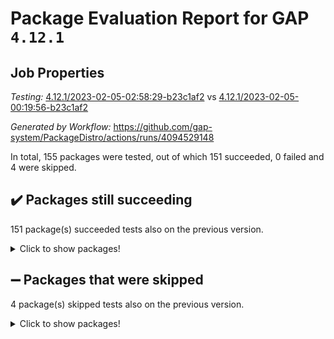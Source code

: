 # Package Evaluation Report for GAP `4.12.1`

## Job Properties

*Testing:* [4.12.1/2023-02-05-02:58:29-b23c1af2](https://github.com/gap-system/PackageDistro/blob/data/reports/4.12.1/2023-02-05-02:58:29-b23c1af2) vs [4.12.1/2023-02-05-00:19:56-b23c1af2](https://github.com/gap-system/PackageDistro/blob/data/reports/4.12.1/2023-02-05-00:19:56-b23c1af2)

*Generated by Workflow:* https://github.com/gap-system/PackageDistro/actions/runs/4094529148

In total, 155 packages were tested, out of which 151 succeeded, 0 failed and 4 were skipped.

## :heavy_check_mark: Packages still succeeding

151 package(s) succeeded tests also on the previous version.
<details><summary>Click to show packages!</summary>

- 4ti2interface 2023.01-01 [(success)](https://github.com/gap-system/PackageDistro/actions/runs/4094529148/jobs/7060887204)
- ace 5.6.2 [(success)](https://github.com/gap-system/PackageDistro/actions/runs/4094529148/jobs/7060887305)
- aclib 1.3.2 [(success)](https://github.com/gap-system/PackageDistro/actions/runs/4094529148/jobs/7060887367)
- agt 0.3.1 [(success)](https://github.com/gap-system/PackageDistro/actions/runs/4094529148/jobs/7060887436)
- alnuth 3.2.1 [(success)](https://github.com/gap-system/PackageDistro/actions/runs/4094529148/jobs/7060887495)
- anupq 3.3.0 [(success)](https://github.com/gap-system/PackageDistro/actions/runs/4094529148/jobs/7060887550)
- atlasrep 2.1.6 [(success)](https://github.com/gap-system/PackageDistro/actions/runs/4094529148/jobs/7060887619)
- autodoc 2022.10.20 [(success)](https://github.com/gap-system/PackageDistro/actions/runs/4094529148/jobs/7060887701)
- automata 1.15 [(success)](https://github.com/gap-system/PackageDistro/actions/runs/4094529148/jobs/7060887791)
- automgrp 1.3.2 [(success)](https://github.com/gap-system/PackageDistro/actions/runs/4094529148/jobs/7060887859)
- autpgrp 1.11 [(success)](https://github.com/gap-system/PackageDistro/actions/runs/4094529148/jobs/7060887913)
- cap 2023.02-01 [(success)](https://github.com/gap-system/PackageDistro/actions/runs/4094529148/jobs/7060887963)
- caratinterface 2.3.4 [(success)](https://github.com/gap-system/PackageDistro/actions/runs/4094529148/jobs/7060888006)
- cddinterface 2022.11.01 [(success)](https://github.com/gap-system/PackageDistro/actions/runs/4094529148/jobs/7060888050)
- circle 1.6.5 [(success)](https://github.com/gap-system/PackageDistro/actions/runs/4094529148/jobs/7060888099)
- classicpres 1.22 [(success)](https://github.com/gap-system/PackageDistro/actions/runs/4094529148/jobs/7060888170)
- cohomolo 1.6.11 [(success)](https://github.com/gap-system/PackageDistro/actions/runs/4094529148/jobs/7060888265)
- congruence 1.2.4 [(success)](https://github.com/gap-system/PackageDistro/actions/runs/4094529148/jobs/7060888359)
- corelg 1.56 [(success)](https://github.com/gap-system/PackageDistro/actions/runs/4094529148/jobs/7060888432)
- crime 1.6 [(success)](https://github.com/gap-system/PackageDistro/actions/runs/4094529148/jobs/7060888496)
- crisp 1.4.6 [(success)](https://github.com/gap-system/PackageDistro/actions/runs/4094529148/jobs/7060888551)
- crypting 0.10.4 [(success)](https://github.com/gap-system/PackageDistro/actions/runs/4094529148/jobs/7060888623)
- cryst 4.1.25 [(success)](https://github.com/gap-system/PackageDistro/actions/runs/4094529148/jobs/7060888714)
- crystcat 1.1.10 [(success)](https://github.com/gap-system/PackageDistro/actions/runs/4094529148/jobs/7060888775)
- ctbllib 1.3.4 [(success)](https://github.com/gap-system/PackageDistro/actions/runs/4094529148/jobs/7060888836)
- cubefree 1.19 [(success)](https://github.com/gap-system/PackageDistro/actions/runs/4094529148/jobs/7060888880)
- curlinterface 2.3.1 [(success)](https://github.com/gap-system/PackageDistro/actions/runs/4094529148/jobs/7060888939)
- cvec 2.7.6 [(success)](https://github.com/gap-system/PackageDistro/actions/runs/4094529148/jobs/7060888984)
- datastructures 0.3.0 [(success)](https://github.com/gap-system/PackageDistro/actions/runs/4094529148/jobs/7060889032)
- deepthought 1.0.6 [(success)](https://github.com/gap-system/PackageDistro/actions/runs/4094529148/jobs/7060889096)
- design 1.7 [(success)](https://github.com/gap-system/PackageDistro/actions/runs/4094529148/jobs/7060889156)
- difsets 2.3.1 [(success)](https://github.com/gap-system/PackageDistro/actions/runs/4094529148/jobs/7060889211)
- digraphs 1.6.1 [(success)](https://github.com/gap-system/PackageDistro/actions/runs/4094529148/jobs/7060889255)
- edim 1.3.6 [(success)](https://github.com/gap-system/PackageDistro/actions/runs/4094529148/jobs/7060889305)
- example 4.3.3 [(success)](https://github.com/gap-system/PackageDistro/actions/runs/4094529148/jobs/7060889349)
- examplesforhomalg 2022.11-01 [(success)](https://github.com/gap-system/PackageDistro/actions/runs/4094529148/jobs/7060889382)
- factint 1.6.3 [(success)](https://github.com/gap-system/PackageDistro/actions/runs/4094529148/jobs/7060889409)
- ferret 1.0.9 [(success)](https://github.com/gap-system/PackageDistro/actions/runs/4094529148/jobs/7060889446)
- fga 1.4.0 [(success)](https://github.com/gap-system/PackageDistro/actions/runs/4094529148/jobs/7060889487)
- fining 1.5.4 [(success)](https://github.com/gap-system/PackageDistro/actions/runs/4094529148/jobs/7060889524)
- float 1.0.3 [(success)](https://github.com/gap-system/PackageDistro/actions/runs/4094529148/jobs/7060889557)
- format 1.4.3 [(success)](https://github.com/gap-system/PackageDistro/actions/runs/4094529148/jobs/7060889592)
- forms 1.2.9 [(success)](https://github.com/gap-system/PackageDistro/actions/runs/4094529148/jobs/7060889628)
- fplsa 1.2.6 [(success)](https://github.com/gap-system/PackageDistro/actions/runs/4094529148/jobs/7060889663)
- fr 2.4.12 [(success)](https://github.com/gap-system/PackageDistro/actions/runs/4094529148/jobs/7060889689)
- francy 1.2.5 [(success)](https://github.com/gap-system/PackageDistro/actions/runs/4094529148/jobs/7060889718)
- fwtree 1.3 [(success)](https://github.com/gap-system/PackageDistro/actions/runs/4094529148/jobs/7060889740)
- gapdoc 1.6.6 [(success)](https://github.com/gap-system/PackageDistro/actions/runs/4094529148/jobs/7060889759)
- gauss 2023.01-01 [(success)](https://github.com/gap-system/PackageDistro/actions/runs/4094529148/jobs/7060889782)
- gaussforhomalg 2022.08-03 [(success)](https://github.com/gap-system/PackageDistro/actions/runs/4094529148/jobs/7060889802)
- gbnp 1.0.5 [(success)](https://github.com/gap-system/PackageDistro/actions/runs/4094529148/jobs/7060889825)
- generalizedmorphismsforcap 2023.01-01 [(success)](https://github.com/gap-system/PackageDistro/actions/runs/4094529148/jobs/7060889845)
- genss 1.6.8 [(success)](https://github.com/gap-system/PackageDistro/actions/runs/4094529148/jobs/7060889863)
- gradedmodules 2022.09-02 [(success)](https://github.com/gap-system/PackageDistro/actions/runs/4094529148/jobs/7060889883)
- gradedringforhomalg 2022.11-01 [(success)](https://github.com/gap-system/PackageDistro/actions/runs/4094529148/jobs/7060889915)
- grape 4.9.0 [(success)](https://github.com/gap-system/PackageDistro/actions/runs/4094529148/jobs/7060889946)
- groupoids 1.71 [(success)](https://github.com/gap-system/PackageDistro/actions/runs/4094529148/jobs/7060889975)
- grpconst 2.6.3 [(success)](https://github.com/gap-system/PackageDistro/actions/runs/4094529148/jobs/7060890000)
- guarana 0.96.3 [(success)](https://github.com/gap-system/PackageDistro/actions/runs/4094529148/jobs/7060890031)
- guava 3.18 [(success)](https://github.com/gap-system/PackageDistro/actions/runs/4094529148/jobs/7060890055)
- hap 1.50 [(success)](https://github.com/gap-system/PackageDistro/actions/runs/4094529148/jobs/7060890083)
- hapcryst 0.1.15 [(success)](https://github.com/gap-system/PackageDistro/actions/runs/4094529148/jobs/7060890104)
- hecke 1.5.3 [(success)](https://github.com/gap-system/PackageDistro/actions/runs/4094529148/jobs/7060890124)
- help 3.5 [(success)](https://github.com/gap-system/PackageDistro/actions/runs/4094529148/jobs/7060890146)
- homalg 2022.12-02 [(success)](https://github.com/gap-system/PackageDistro/actions/runs/4094529148/jobs/7060890171)
- homalgtocas 2022.11-02 [(success)](https://github.com/gap-system/PackageDistro/actions/runs/4094529148/jobs/7060890197)
- idrel 2.44 [(success)](https://github.com/gap-system/PackageDistro/actions/runs/4094529148/jobs/7060890222)
- images 1.3.1 [(success)](https://github.com/gap-system/PackageDistro/actions/runs/4094529148/jobs/7060890234)
- intpic 0.3.0 [(success)](https://github.com/gap-system/PackageDistro/actions/runs/4094529148/jobs/7060890252)
- io 4.8.1 [(success)](https://github.com/gap-system/PackageDistro/actions/runs/4094529148/jobs/7060890275)
- io_forhomalg 2022.11-01 [(success)](https://github.com/gap-system/PackageDistro/actions/runs/4094529148/jobs/7060890304)
- irredsol 1.4.4 [(success)](https://github.com/gap-system/PackageDistro/actions/runs/4094529148/jobs/7060890329)
- json 2.1.1 [(success)](https://github.com/gap-system/PackageDistro/actions/runs/4094529148/jobs/7060890361)
- jupyterkernel 1.4.1 [(success)](https://github.com/gap-system/PackageDistro/actions/runs/4094529148/jobs/7060890384)
- jupyterviz 1.5.6 [(success)](https://github.com/gap-system/PackageDistro/actions/runs/4094529148/jobs/7060890401)
- kan 1.34 [(success)](https://github.com/gap-system/PackageDistro/actions/runs/4094529148/jobs/7060890426)
- kbmag 1.5.11 [(success)](https://github.com/gap-system/PackageDistro/actions/runs/4094529148/jobs/7060890450)
- laguna 3.9.5 [(success)](https://github.com/gap-system/PackageDistro/actions/runs/4094529148/jobs/7060890476)
- liealgdb 2.2.1 [(success)](https://github.com/gap-system/PackageDistro/actions/runs/4094529148/jobs/7060890515)
- liepring 2.8 [(success)](https://github.com/gap-system/PackageDistro/actions/runs/4094529148/jobs/7060890550)
- liering 2.4.2 [(success)](https://github.com/gap-system/PackageDistro/actions/runs/4094529148/jobs/7060890583)
- linearalgebraforcap 2023.01-03 [(success)](https://github.com/gap-system/PackageDistro/actions/runs/4094529148/jobs/7060890632)
- localizeringforhomalg 2022.11-01 [(success)](https://github.com/gap-system/PackageDistro/actions/runs/4094529148/jobs/7060890666)
- loops 3.4.3 [(success)](https://github.com/gap-system/PackageDistro/actions/runs/4094529148/jobs/7060890702)
- lpres 1.0.3 [(success)](https://github.com/gap-system/PackageDistro/actions/runs/4094529148/jobs/7060890749)
- majoranaalgebras 1.5.1 [(success)](https://github.com/gap-system/PackageDistro/actions/runs/4094529148/jobs/7060890786)
- mapclass 1.4.6 [(success)](https://github.com/gap-system/PackageDistro/actions/runs/4094529148/jobs/7060890847)
- matgrp 0.70 [(success)](https://github.com/gap-system/PackageDistro/actions/runs/4094529148/jobs/7060890899)
- matricesforhomalg 2023.01-01 [(success)](https://github.com/gap-system/PackageDistro/actions/runs/4094529148/jobs/7060890947)
- modisom 2.5.3 [(success)](https://github.com/gap-system/PackageDistro/actions/runs/4094529148/jobs/7060890987)
- modulepresentationsforcap 2022.12-01 [(success)](https://github.com/gap-system/PackageDistro/actions/runs/4094529148/jobs/7060891041)
- modules 2022.11-01 [(success)](https://github.com/gap-system/PackageDistro/actions/runs/4094529148/jobs/7060891078)
- monoidalcategories 2023.02-02 [(success)](https://github.com/gap-system/PackageDistro/actions/runs/4094529148/jobs/7060891136)
- nconvex 2022.09-01 [(success)](https://github.com/gap-system/PackageDistro/actions/runs/4094529148/jobs/7060891186)
- nilmat 1.4.2 [(success)](https://github.com/gap-system/PackageDistro/actions/runs/4094529148/jobs/7060891243)
- nock 1.5 [(success)](https://github.com/gap-system/PackageDistro/actions/runs/4094529148/jobs/7060891336)
- normalizinterface 1.3.5 [(success)](https://github.com/gap-system/PackageDistro/actions/runs/4094529148/jobs/7060891412)
- nq 2.5.9 [(success)](https://github.com/gap-system/PackageDistro/actions/runs/4094529148/jobs/7060891458)
- numericalsgps 1.3.1 [(success)](https://github.com/gap-system/PackageDistro/actions/runs/4094529148/jobs/7060891513)
- openmath 11.5.2 [(success)](https://github.com/gap-system/PackageDistro/actions/runs/4094529148/jobs/7060891562)
- orb 4.9.0 [(success)](https://github.com/gap-system/PackageDistro/actions/runs/4094529148/jobs/7060891598)
- packagemanager 1.4.0 [(success)](https://github.com/gap-system/PackageDistro/actions/runs/4094529148/jobs/7060891664)
- patternclass 2.4.3 [(success)](https://github.com/gap-system/PackageDistro/actions/runs/4094529148/jobs/7060891722)
- permut 2.0.4 [(success)](https://github.com/gap-system/PackageDistro/actions/runs/4094529148/jobs/7060891786)
- polenta 1.3.10 [(success)](https://github.com/gap-system/PackageDistro/actions/runs/4094529148/jobs/7060891834)
- polymaking 0.8.6 [(success)](https://github.com/gap-system/PackageDistro/actions/runs/4094529148/jobs/7060891896)
- primgrp 3.4.3 [(success)](https://github.com/gap-system/PackageDistro/actions/runs/4094529148/jobs/7060891960)
- profiling 2.5.2 [(success)](https://github.com/gap-system/PackageDistro/actions/runs/4094529148/jobs/7060892018)
- qpa 1.34 [(success)](https://github.com/gap-system/PackageDistro/actions/runs/4094529148/jobs/7060892074)
- quagroup 1.8.3 [(success)](https://github.com/gap-system/PackageDistro/actions/runs/4094529148/jobs/7060892140)
- radiroot 2.9 [(success)](https://github.com/gap-system/PackageDistro/actions/runs/4094529148/jobs/7060892199)
- rcwa 4.7.1 [(success)](https://github.com/gap-system/PackageDistro/actions/runs/4094529148/jobs/7060892258)
- rds 1.8 [(success)](https://github.com/gap-system/PackageDistro/actions/runs/4094529148/jobs/7060892302)
- recog 1.4.2 [(success)](https://github.com/gap-system/PackageDistro/actions/runs/4094529148/jobs/7060892361)
- repndecomp 1.3.0 [(success)](https://github.com/gap-system/PackageDistro/actions/runs/4094529148/jobs/7060892417)
- repsn 3.1.0 [(success)](https://github.com/gap-system/PackageDistro/actions/runs/4094529148/jobs/7060892473)
- resclasses 4.7.3 [(success)](https://github.com/gap-system/PackageDistro/actions/runs/4094529148/jobs/7060892516)
- ringsforhomalg 2023.02-01 [(success)](https://github.com/gap-system/PackageDistro/actions/runs/4094529148/jobs/7060892563)
- sco 2022.09-01 [(success)](https://github.com/gap-system/PackageDistro/actions/runs/4094529148/jobs/7060892623)
- scscp 2.4.0 [(success)](https://github.com/gap-system/PackageDistro/actions/runs/4094529148/jobs/7060892679)
- semigroups 5.2.0 [(success)](https://github.com/gap-system/PackageDistro/actions/runs/4094529148/jobs/7060892731)
- sglppow 2.3 [(success)](https://github.com/gap-system/PackageDistro/actions/runs/4094529148/jobs/7060892776)
- sgpviz 0.999.5 [(success)](https://github.com/gap-system/PackageDistro/actions/runs/4094529148/jobs/7060892825)
- simpcomp 2.1.14 [(success)](https://github.com/gap-system/PackageDistro/actions/runs/4094529148/jobs/7060892883)
- singular 2022.09.23 [(success)](https://github.com/gap-system/PackageDistro/actions/runs/4094529148/jobs/7060892934)
- sl2reps 1.1 [(success)](https://github.com/gap-system/PackageDistro/actions/runs/4094529148/jobs/7060892984)
- sla 1.5.3 [(success)](https://github.com/gap-system/PackageDistro/actions/runs/4094529148/jobs/7060893030)
- smallgrp 1.5.1 [(success)](https://github.com/gap-system/PackageDistro/actions/runs/4094529148/jobs/7060893084)
- smallsemi 0.6.13 [(success)](https://github.com/gap-system/PackageDistro/actions/runs/4094529148/jobs/7060893134)
- sonata 2.9.6 [(success)](https://github.com/gap-system/PackageDistro/actions/runs/4094529148/jobs/7060893189)
- sophus 1.27 [(success)](https://github.com/gap-system/PackageDistro/actions/runs/4094529148/jobs/7060893230)
- spinsym 1.5.2 [(success)](https://github.com/gap-system/PackageDistro/actions/runs/4094529148/jobs/7060893274)
- standardff 0.9.4 [(success)](https://github.com/gap-system/PackageDistro/actions/runs/4094529148/jobs/7060893325)
- symbcompcc 1.3.2 [(success)](https://github.com/gap-system/PackageDistro/actions/runs/4094529148/jobs/7060893375)
- thelma 1.3 [(success)](https://github.com/gap-system/PackageDistro/actions/runs/4094529148/jobs/7060893418)
- tomlib 1.2.9 [(success)](https://github.com/gap-system/PackageDistro/actions/runs/4094529148/jobs/7060893477)
- toolsforhomalg 2023.01-01 [(success)](https://github.com/gap-system/PackageDistro/actions/runs/4094529148/jobs/7060893532)
- toric 1.9.5 [(success)](https://github.com/gap-system/PackageDistro/actions/runs/4094529148/jobs/7060893568)
- toricvarieties 2022.07.13 [(success)](https://github.com/gap-system/PackageDistro/actions/runs/4094529148/jobs/7060893607)
- transgrp 3.6.3 [(success)](https://github.com/gap-system/PackageDistro/actions/runs/4094529148/jobs/7060893641)
- ugaly 4.0.3 [(success)](https://github.com/gap-system/PackageDistro/actions/runs/4094529148/jobs/7060893676)
- unipot 1.5 [(success)](https://github.com/gap-system/PackageDistro/actions/runs/4094529148/jobs/7060893722)
- unitlib 4.1.0 [(success)](https://github.com/gap-system/PackageDistro/actions/runs/4094529148/jobs/7060893745)
- utils 0.81 [(success)](https://github.com/gap-system/PackageDistro/actions/runs/4094529148/jobs/7060893770)
- uuid 0.7 [(success)](https://github.com/gap-system/PackageDistro/actions/runs/4094529148/jobs/7060893794)
- walrus 0.9991 [(success)](https://github.com/gap-system/PackageDistro/actions/runs/4094529148/jobs/7060893808)
- wedderga 4.10.2 [(success)](https://github.com/gap-system/PackageDistro/actions/runs/4094529148/jobs/7060893839)
- xmod 2.88 [(success)](https://github.com/gap-system/PackageDistro/actions/runs/4094529148/jobs/7060893860)
- xmodalg 1.23 [(success)](https://github.com/gap-system/PackageDistro/actions/runs/4094529148/jobs/7060893887)
- yangbaxter 0.10.2 [(success)](https://github.com/gap-system/PackageDistro/actions/runs/4094529148/jobs/7060893914)
- zeromqinterface 0.14 [(success)](https://github.com/gap-system/PackageDistro/actions/runs/4094529148/jobs/7060893944)
</details>

## :heavy_minus_sign: Packages that were skipped

4 package(s) skipped tests also on the previous version.
<details><summary>Click to show packages!</summary>

- browse 1.8.20 [(skipped)](https://github.com/gap-system/PackageDistro/actions/runs/4094529148/jobs/7060799040)
- itc 1.5.1 [(skipped)](https://github.com/gap-system/PackageDistro/actions/runs/4094529148/jobs/7060799040)
- polycyclic 2.16 [(skipped)](https://github.com/gap-system/PackageDistro/actions/runs/4094529148/jobs/7060799040)
- xgap 4.31 [(skipped)](https://github.com/gap-system/PackageDistro/actions/runs/4094529148/jobs/7060799040)
</details>

